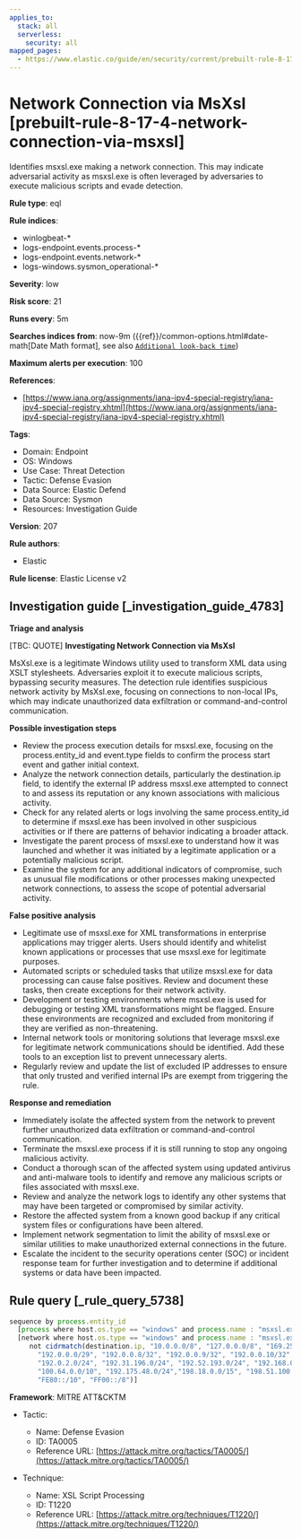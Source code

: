 ```yaml
---
applies_to:
  stack: all
  serverless:
    security: all
mapped_pages:
  - https://www.elastic.co/guide/en/security/current/prebuilt-rule-8-17-4-network-connection-via-msxsl.html
---
```


# Network Connection via MsXsl [prebuilt-rule-8-17-4-network-connection-via-msxsl]

Identifies msxsl.exe making a network connection. This may indicate adversarial activity as msxsl.exe is often leveraged by adversaries to execute malicious scripts and evade detection.

**Rule type**: eql

**Rule indices**:

* winlogbeat-*
* logs-endpoint.events.process-*
* logs-endpoint.events.network-*
* logs-windows.sysmon_operational-*

**Severity**: low

**Risk score**: 21

**Runs every**: 5m

**Searches indices from**: now-9m ({{ref}}/common-options.html#date-math[Date Math format], see also [`Additional look-back time`](docs-content://solutions/security/detect-and-alert/create-detection-rule.md#rule-schedule))

**Maximum alerts per execution**: 100

**References**:

* [https://www.iana.org/assignments/iana-ipv4-special-registry/iana-ipv4-special-registry.xhtml](https://www.iana.org/assignments/iana-ipv4-special-registry/iana-ipv4-special-registry.xhtml)

**Tags**:

* Domain: Endpoint
* OS: Windows
* Use Case: Threat Detection
* Tactic: Defense Evasion
* Data Source: Elastic Defend
* Data Source: Sysmon
* Resources: Investigation Guide

**Version**: 207

**Rule authors**:

* Elastic

**Rule license**: Elastic License v2

## Investigation guide [_investigation_guide_4783]

**Triage and analysis**

[TBC: QUOTE]
**Investigating Network Connection via MsXsl**

MsXsl.exe is a legitimate Windows utility used to transform XML data using XSLT stylesheets. Adversaries exploit it to execute malicious scripts, bypassing security measures. The detection rule identifies suspicious network activity by MsXsl.exe, focusing on connections to non-local IPs, which may indicate unauthorized data exfiltration or command-and-control communication.

**Possible investigation steps**

* Review the process execution details for msxsl.exe, focusing on the process.entity_id and event.type fields to confirm the process start event and gather initial context.
* Analyze the network connection details, particularly the destination.ip field, to identify the external IP address msxsl.exe attempted to connect to and assess its reputation or any known associations with malicious activity.
* Check for any related alerts or logs involving the same process.entity_id to determine if msxsl.exe has been involved in other suspicious activities or if there are patterns of behavior indicating a broader attack.
* Investigate the parent process of msxsl.exe to understand how it was launched and whether it was initiated by a legitimate application or a potentially malicious script.
* Examine the system for any additional indicators of compromise, such as unusual file modifications or other processes making unexpected network connections, to assess the scope of potential adversarial activity.

**False positive analysis**

* Legitimate use of msxsl.exe for XML transformations in enterprise applications may trigger alerts. Users should identify and whitelist known applications or processes that use msxsl.exe for legitimate purposes.
* Automated scripts or scheduled tasks that utilize msxsl.exe for data processing can cause false positives. Review and document these tasks, then create exceptions for their network activity.
* Development or testing environments where msxsl.exe is used for debugging or testing XML transformations might be flagged. Ensure these environments are recognized and excluded from monitoring if they are verified as non-threatening.
* Internal network tools or monitoring solutions that leverage msxsl.exe for legitimate network communications should be identified. Add these tools to an exception list to prevent unnecessary alerts.
* Regularly review and update the list of excluded IP addresses to ensure that only trusted and verified internal IPs are exempt from triggering the rule.

**Response and remediation**

* Immediately isolate the affected system from the network to prevent further unauthorized data exfiltration or command-and-control communication.
* Terminate the msxsl.exe process if it is still running to stop any ongoing malicious activity.
* Conduct a thorough scan of the affected system using updated antivirus and anti-malware tools to identify and remove any malicious scripts or files associated with msxsl.exe.
* Review and analyze the network logs to identify any other systems that may have been targeted or compromised by similar activity.
* Restore the affected system from a known good backup if any critical system files or configurations have been altered.
* Implement network segmentation to limit the ability of msxsl.exe or similar utilities to make unauthorized external connections in the future.
* Escalate the incident to the security operations center (SOC) or incident response team for further investigation and to determine if additional systems or data have been impacted.


## Rule query [_rule_query_5738]

```js
sequence by process.entity_id
  [process where host.os.type == "windows" and process.name : "msxsl.exe" and event.type == "start"]
  [network where host.os.type == "windows" and process.name : "msxsl.exe" and
     not cidrmatch(destination.ip, "10.0.0.0/8", "127.0.0.0/8", "169.254.0.0/16", "172.16.0.0/12", "192.0.0.0/24",
       "192.0.0.0/29", "192.0.0.8/32", "192.0.0.9/32", "192.0.0.10/32", "192.0.0.170/32", "192.0.0.171/32",
       "192.0.2.0/24", "192.31.196.0/24", "192.52.193.0/24", "192.168.0.0/16", "192.88.99.0/24", "224.0.0.0/4",
       "100.64.0.0/10", "192.175.48.0/24","198.18.0.0/15", "198.51.100.0/24", "203.0.113.0/24", "240.0.0.0/4", "::1",
       "FE80::/10", "FF00::/8")]
```

**Framework**: MITRE ATT&CKTM

* Tactic:

    * Name: Defense Evasion
    * ID: TA0005
    * Reference URL: [https://attack.mitre.org/tactics/TA0005/](https://attack.mitre.org/tactics/TA0005/)

* Technique:

    * Name: XSL Script Processing
    * ID: T1220
    * Reference URL: [https://attack.mitre.org/techniques/T1220/](https://attack.mitre.org/techniques/T1220/)




